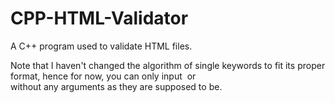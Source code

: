 # CPP-HTML-Validator
A C++ program used to validate HTML files.

Note that I haven't changed the algorithm of single keywords to fit its proper format, hence for now, you can only input <img> or <br> without any arguments as they are supposed to be.
